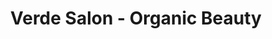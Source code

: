 ---
title: "Verde Salon - Organic Beauty"
url: /chandler/verde-salon-organic-beauty/
shop: Friseur
---